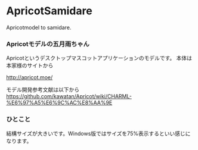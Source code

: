 # ApricotSamidare
Apricotmodel to samidare.

### Apricotモデルの五月雨ちゃん

Apricotというデスクトップマスコットアプリケーションのモデルです。
本体は本家様のサイトから

http://apricot.moe/

モデル開発参考文献は以下から<br>
https://github.com/kawatan/Apricot/wiki/CHARML-%E6%97%A5%E6%9C%AC%E8%AA%9E

### ひとこと
結構サイズが大きいです。Windows版ではサイズを75%表示するといい感じになります。

